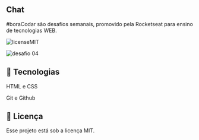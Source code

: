Chat
-
#boraCodar são desafios semanais, promovido pela Rocketseat para ensino de tecnologias WEB.

![licenseMIT](https://user-images.githubusercontent.com/124744877/232584456-2ca38097-7df9-44e2-ad44-b6ae3e13c901.svg)

![desafio 04](https://user-images.githubusercontent.com/124744877/232584508-5d968cff-3650-49ea-b58c-78be77864eaa.jpg)

🚀 Tecnologias
-
HTML e CSS

Git e Github

📝 Licença
-
Esse projeto está sob a licença MIT.

